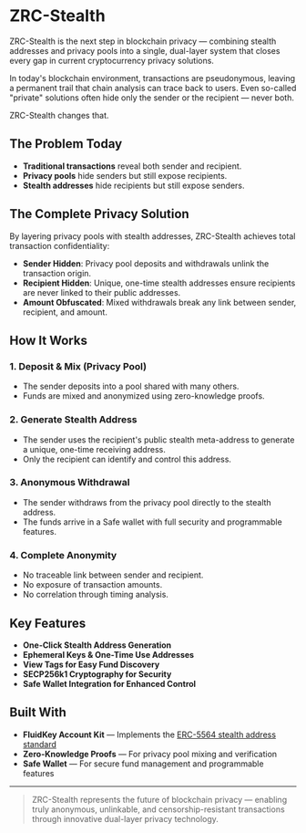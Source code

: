 # ZRC-Stealth

ZRC-Stealth is the next step in blockchain privacy — combining stealth addresses and privacy pools into a single, dual-layer system that closes every gap in current cryptocurrency privacy solutions.

In today's blockchain environment, transactions are pseudonymous, leaving a permanent trail that chain analysis can trace back to users. Even so-called "private" solutions often hide only the sender or the recipient — never both.

ZRC-Stealth changes that.

## The Problem Today

- **Traditional transactions** reveal both sender and recipient.
- **Privacy pools** hide senders but still expose recipients.
- **Stealth addresses** hide recipients but still expose senders.

## The Complete Privacy Solution

By layering privacy pools with stealth addresses, ZRC-Stealth achieves total transaction confidentiality:

- **Sender Hidden**: Privacy pool deposits and withdrawals unlink the transaction origin.
- **Recipient Hidden**: Unique, one-time stealth addresses ensure recipients are never linked to their public addresses.
- **Amount Obfuscated**: Mixed withdrawals break any link between sender, recipient, and amount.

## How It Works

### 1. Deposit & Mix (Privacy Pool)
- The sender deposits into a pool shared with many others.
- Funds are mixed and anonymized using zero-knowledge proofs.

### 2. Generate Stealth Address
- The sender uses the recipient's public stealth meta-address to generate a unique, one-time receiving address.
- Only the recipient can identify and control this address.

### 3. Anonymous Withdrawal
- The sender withdraws from the privacy pool directly to the stealth address.
- The funds arrive in a Safe wallet with full security and programmable features.

### 4. Complete Anonymity
- No traceable link between sender and recipient.
- No exposure of transaction amounts.
- No correlation through timing analysis.

## Key Features

- **One-Click Stealth Address Generation**
- **Ephemeral Keys & One-Time Use Addresses**
- **View Tags for Easy Fund Discovery**
- **SECP256k1 Cryptography for Security**
- **Safe Wallet Integration for Enhanced Control**

## Built With

- **FluidKey Account Kit** — Implements the [ERC-5564 stealth address standard](https://eips.ethereum.org/EIPS/eip-5564)
- **Zero-Knowledge Proofs** — For privacy pool mixing and verification
- **Safe Wallet** — For secure fund management and programmable features

---

> ZRC-Stealth represents the future of blockchain privacy — enabling truly anonymous, unlinkable, and censorship-resistant transactions through innovative dual-layer privacy technology.
